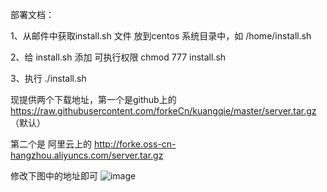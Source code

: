 部署文档：

1、从邮件中获取install.sh 文件
放到centos 系统目录中，如 /home/install.sh

2、给 install.sh 添加 可执行权限  chmod 777 install.sh

3、执行 ./install.sh


现提供两个下载地址，第一个是github上的 https://raw.githubusercontent.com/forkeCn/kuangqie/master/server.tar.gz （默认）

第二个是 阿里云上的 http://forke.oss-cn-hangzhou.aliyuncs.com/server.tar.gz 

修改下图中的地址即可
![image](https://forke.oss-cn-hangzhou.aliyuncs.com/2041554351055_.pic_hd.jpg)

